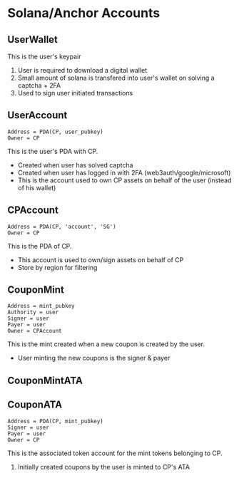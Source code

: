 # Solana/Anchor Accounts

## UserWallet

This is the user's keypair

1. User is required to download a digital wallet
2. Small amount of solana is transfered into user's wallet on solving a captcha + 2FA
3. Used to sign user initiated transactions

## UserAccount

```
Address = PDA(CP, user_pubkey)
Owner = CP
```

This is the user's PDA with CP.

- Created when user has solved captcha
- Created when user has logged in with 2FA (web3auth/google/microsoft)
- This is the account used to own CP assets on behalf of the user (instead of his wallet)

## CPAccount

```
Address = PDA(CP, 'account', 'SG')
Owner = CP
```

This is the PDA of CP.

- This account is used to own/sign assets on behalf of CP
- Store by region for filtering

## CouponMint

```
Address = mint_pubkey
Authority = user
Signer = user
Payer = user
Owner = CPAccount
```

This is the mint created when a new coupon is created by the user.

- User minting the new coupons is the signer & payer

## CouponMintATA

## CouponATA

```
Address = PDA(CP, mint_pubkey)
Signer = user
Payer = user
Owner = CP
```

This is the associated token account for the mint tokens belonging to CP.

1. Initially created coupons by the user is minted to CP's ATA
